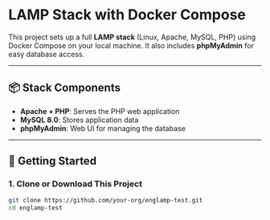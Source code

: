# LAMP Stack with Docker Compose

This project sets up a full **LAMP stack** (Linux, Apache, MySQL, PHP) using Docker Compose on your local machine. It also includes **phpMyAdmin** for easy database access.

---

## 📦 Stack Components

- **Apache + PHP**: Serves the PHP web application
- **MySQL 8.0**: Stores application data
- **phpMyAdmin**: Web UI for managing the database

---

## 🚀 Getting Started

### 1. Clone or Download This Project

```bash
git clone https://github.com/your-org/englamp-test.git
cd englamp-test